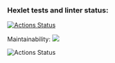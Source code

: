 ### Hexlet tests and linter status:
[![Actions Status](https://github.com/Yury0110/frontend-project-lvl1/workflows/hexlet-check/badge.svg)](https://github.com/Yury0110/frontend-project-lvl1/actions)

Maintainability: <a href="https://codeclimate.com/github/Yury0110/frontend-project-lvl1/maintainability"><img src="https://api.codeclimate.com/v1/badges/e6064fdaca4b547b3577/maintainability" /></a>

![Actions Status](https://github.com/Yury0110/frontend-project-lvl1/actions/workflows/linter.yml/badge.svg)

